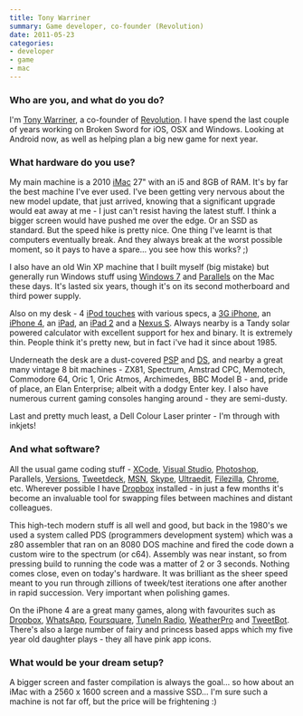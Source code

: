 ```yaml
---
title: Tony Warriner
summary: Game developer, co-founder (Revolution)
date: 2011-05-23
categories:
- developer
- game
- mac
---
```


### Who are you, and what do you do?

I'm [Tony Warriner](http://en.wikipedia.org/wiki/Tony_Warriner "Tony's entry on Wikipedia."), a co-founder of [Revolution](http://www.revolution.co.uk/ "Revolution's website."). I have spend the last couple of years working on Broken Sword for iOS, OSX and Windows. Looking at Android now, as well as helping plan a big new game for next year.

### What hardware do you use?

My main machine is a 2010 [iMac][] 27" with an i5 and 8GB of RAM. It's by far the best machine I've ever used. I've been getting very nervous about the new model update, that just arrived, knowing that a significant upgrade would eat away at me - I just can't resist having the latest stuff. I think a bigger screen would have pushed me over the edge. Or an SSD as standard. But the speed hike is pretty nice. One thing I've learnt is that computers eventually break. And they always break at the worst possible moment, so it pays to have a spare... you see how this works? ;)

I also have an old Win XP machine that I built myself (big mistake) but generally run Windows stuff using [Windows 7][windows-7] and [Parallels][parallels-desktop] on the Mac these days. It's lasted six years, though it's on its second motherboard and third power supply.

Also on my desk - 4 [iPod touches][ipod-touch] with various specs, a [3G iPhone][iphone-3g], an [iPhone 4][iphone-4], an [iPad][], an [iPad 2][ipad-2] and a [Nexus S][nexus-s]. Always nearby is a Tandy solar powered calculator with excellent support for hex and binary. It is extremely thin. People think it's pretty new, but in fact i've had it since about 1985.

Underneath the desk are a dust-covered [PSP][] and [DS][], and nearby a great many vintage 8 bit machines - ZX81, Spectrum, Amstrad CPC, Memotech, Commodore 64, Oric 1, Oric Atmos, Archimedes, BBC Model B - and, pride of place, an Elan Enterprise; albeit with a dodgy Enter key. I also have numerous current gaming consoles hanging around - they are semi-dusty.

Last and pretty much least, a Dell Colour Laser printer - I'm through with inkjets!

### And what software?

All the usual game coding stuff - [XCode][], [Visual Studio][visual-studio], [Photoshop][], Parallels, [Versions][], [Tweetdeck][], [MSN][windows-live-messenger], [Skype][], [Ultraedit][], [Filezilla][], [Chrome][], etc. Wherever possible I have [Dropbox][] installed - in just a few months it's become an invaluable tool for swapping files between machines and distant colleagues.

This high-tech modern stuff is all well and good, but back in the 1980's we used a system called PDS (programmers development system) which was a z80 assembler that ran on an 8080 DOS machine and fired the code down a custom wire to the spectrum (or c64). Assembly was near instant, so from pressing build to running the code was a matter of 2 or 3 seconds. Nothing comes close, even on today's hardware. It was brilliant as the sheer speed meant to you run through zillions of tweek/test iterations one after another in rapid succession. Very important when polishing games.

On the iPhone 4 are a great many games, along with favourites such as [Dropbox][dropbox-ios], [WhatsApp][whatsapp-ios], [Foursquare][foursquare-ios], [TuneIn Radio][tunein-radio-ios], [WeatherPro][weatherpro-ios] and [TweetBot][tweetbot-ios]. There's also a large number of fairy and princess based apps which my five year old daughter plays - they all have pink app icons.

### What would be your dream setup?

A bigger screen and faster compilation is always the goal... so how about an iMac with a 2560 x 1600 screen and a massive SSD... I'm sure such a machine is not far off, but the price will be frightening :)

[chrome]: https://www.google.com/intl/en/chrome/ "A WebKit-based browser, where each tab runs in its own thread."
[dropbox-ios]: https://www.dropbox.com/mobile?trigger=on "An iOS version of the syncing software."
[dropbox]: https://www.dropbox.com/ "Online syncing and storage."
[ds]: http://web.archive.org/web/20140510075212/http://www.nintendo.com/ds "A portable gaming console."
[filezilla]: https://filezilla-project.org/ "Open-source FTP software."
[foursquare-ios]: https://apps.apple.com/us/app/foursquare/id306934924 "An iPhone client for the social location game."
[imac]: https://www.apple.com/imac-24/ "An all-in-one computer."
[ipad-2]: https://www.apple.com/ipad/ "A tablet device."
[ipad]: https://www.apple.com/ipad/ "A tablet device."
[iphone-3g]: https://en.wikipedia.org/wiki/IPhone_3G "A smartphone."
[iphone-4]: https://en.wikipedia.org/wiki/IPhone_4 "A smartphone."
[ipod-touch]: https://support.apple.com/ipod-touch "It's like an iPhone, without the phone bit."
[nexus-s]: http://web.archive.org/web/20210205175044/http://www.google.com/nexus/ "An Android-based smartphone."
[parallels-desktop]: https://www.parallels.com/products/desktop/ "A PC emulator for the Mac."
[photoshop]: https://www.adobe.com/products/photoshop.html "A bitmap image editor."
[psp]: https://en.wikipedia.org/wiki/PlayStation_Portable "Sony's portable gaming console."
[skype]: https://www.skype.com/en/ "Voice and video chat software."
[tunein-radio-ios]: https://apps.apple.com/us/app/tunein-radio-listen-to-live/id418987775 "An AM/FM radio app."
[tweetbot-ios]: https://tapbots.com/tweetbot/ "A Twitter client for iOS."
[tweetdeck]: https://about.twitter.com/en/products/tweetdeck "A multi-column Twitter client."
[ultraedit]: https://www.ultraedit.com/ "A popular text editor."
[versions]: https://www.versionsapp.com/ "A Subversion client for the Mac."
[visual-studio]: http://web.archive.org/web/20180617165945/https://www.visualstudio.com/ "A Windows development environment."
[weatherpro-ios]: http://www.weatherpro.eu/iphone/weatherpro.html "A weather app for iOS."
[whatsapp-ios]: https://apps.apple.com/app/whatsapp-messenger/id310633997 "A cross-platform chat client for iOS."
[windows-7]: https://en.wikipedia.org/wiki/Windows_7 "An operating system."
[windows-live-messenger]: https://en.wikipedia.org/wiki/Windows_Live_Messenger "A chat client for MSN."
[xcode]: https://en.wikipedia.org/wiki/Xcode "An IDE for Mac developers."
